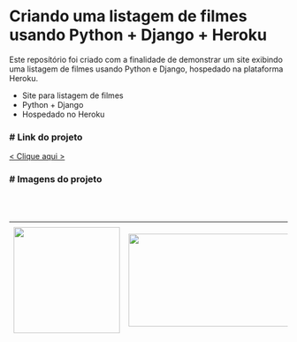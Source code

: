 # Criando uma listagem de filmes usando Python + Django + Heroku

Este reposítório foi criado com a finalidade de demonstrar um site exibindo uma listagem de filmes usando Python
e Django, hospedado na plataforma Heroku.

- Site para listagem de filmes
- Python + Django
- Hospedado no Heroku

### # Link do projeto

[< Clique aqui >](https://django-test-locadora.herokuapp.com/)

### # Imagens do projeto

<img style="display: block; margin-left: auto; margin-right: auto;" src="https://i.ibb.co/k6vjrQf/site.png" alt=""></img>
<br>
<img style="display: block; margin-left: auto; margin-right: auto;" src="https://i.ibb.co/dG52y1y/django-admin.png" alt=""></img>
<br>

<table style="height: 214px; width: 100%; border-collapse: collapse; margin-left: auto; margin-right: auto;" border="0">
<tbody>
<tr style="height: 214px;">
<td style="width: 33.3333%; height: 214px;"><img style="display: block; margin-left: auto; margin-right: auto;" src="https://cdn3.iconfinder.com/data/icons/logos-and-brands-adobe/512/267_Python-512.png" alt="" width="192" height="192" /></td>
<td style="width: 33.3333%; height: 214px;"><img style="display: block; margin-left: auto; margin-right: auto;" src="https://i.pinimg.com/originals/36/54/e7/3654e7e5cd4023d6a65bb172fb178be0.jpg" alt="" width="320" height="168" /></td>
<td style="width: 33.3333%; height: 214px;"><img style="display: block; margin-left: auto; margin-right: auto;" src="https://cdn.iconscout.com/icon/free/png-256/heroku-225989.png" alt="" width="206" height="206" /></td>
</tr>
</tbody>
</table>